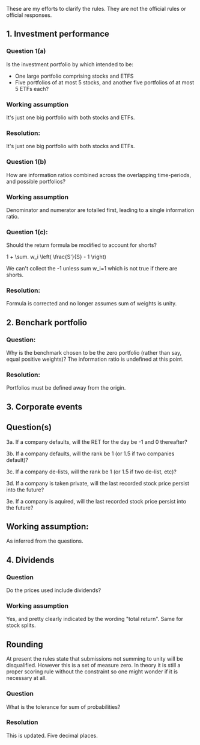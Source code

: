 These are my efforts to clarify the rules. They are not the official rules or official responses. 


## 1. Investment performance

### Question 1(a)

Is the investment portfolio by which intended to be:

 * One large portfolio comprising stocks and ETFS
 * Five portfolios of at most 5 stocks, and another five portfolios of at most 5 ETFs each? 

### Working assumption

It's just one big portfolio with both stocks and ETFs.  

### Resolution:

It's just one big portfolio with both stocks and ETFs.  
  

### Question 1(b)

How are information ratios combined across the overlapping time-periods, and possible portfolios? 

### Working assumption

Denominator and numerator are totalled first, leading to a single information ratio. 

### Question 1(c):

Should the return formula be modified to account for shorts? 

  1 + \sum.   w_i  \left( \frac{S'}{S} - 1 \right) 

We can't collect the -1 unless sum w_i=1 which is not true if there are shorts. 

### Resolution:

Formula is corrected and no longer assumes sum of weights is unity. 

## 2. Benchark portfolio

### Question:
Why is the benchmark chosen to be the zero portfolio (rather than say, equal positive weights)? The information ratio is undefined at this point. 

### Resolution: 

Portfolios must be defined away from the origin. 

## 3. Corporate events

## Question(s)

   3a. If a company defaults, will the RET for the day be -1 and 0 thereafter? 

   3b. If a company defaults, will the rank be 1 (or 1.5 if two companies default)? 

   3c. If a company de-lists, will the rank be 1 (or 1.5 if two de-list, etc)? 

   3d. If a company is taken private, will the last recorded stock price persist into the future? 

   3e. If a company is aquired, will the last recorded stock price persist into the future? 

## Working assumption:

As inferred from the questions. 

## 4. Dividends

### Question

Do the prices used include dividends?

### Working assumption

Yes, and pretty clearly indicated by the wording "total return". Same for stock splits. 


## Rounding

At present the rules state that submissions not summing to unity will be disqualified. However this is a set of measure zero. In theory it is still a proper scoring rule without the constraint so one might wonder if it is necessary at all. 

### Question

What is the tolerance for sum of probabilities? 

### Resolution

This is updated. Five decimal places. 





